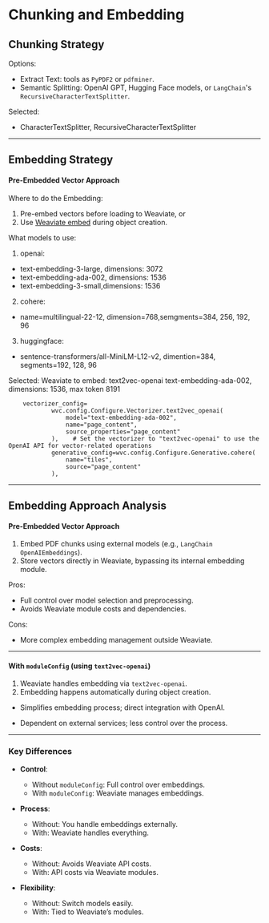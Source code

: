 # Chunking and Embedding


## Chunking Strategy

Options:
- Extract Text: tools as `PyPDF2` or `pdfminer`.
- Semantic Splitting: OpenAI GPT, Hugging Face models, or `LangChain`'s `RecursiveCharacterTextSplitter`.

Selected:
- CharacterTextSplitter, RecursiveCharacterTextSplitter

---





## Embedding Strategy
#### Pre-Embedded Vector Approach

Where to do the Embedding:
1. Pre-embed vectors before loading to Weaviate, or 
2. Use [Weaviate embed](https://weaviate.io/developers/weaviate/concepts/vector-quantization) during object creation. 

What models to use:
1. openai: 
- text-embedding-3-large, dimensions: 3072 
- text-embedding-ada-002, dimensions: 1536 
- text-embedding-3-small,dimensions: 1536 
2. cohere: 
-   name=multilingual-22-12, dimension=768,semgments=384, 256, 192, 96 
3. huggingface: 
-   sentence-transformers/all-MiniLM-L12-v2, dimention=384, segments=192, 128, 96 

Selected: Weaviate to embed: text2vec-openai text-embedding-ada-002, dimensions: 1536, max token 8191
```
    vectorizer_config=
            wvc.config.Configure.Vectorizer.text2vec_openai(
                model="text-embedding-ada-002",
                name="page_content",
                source_properties="page_content"
            ),    # Set the vectorizer to "text2vec-openai" to use the OpenAI API for vector-related operations
            generative_config=wvc.config.Configure.Generative.cohere(
                name="tiles", 
                source="page_content"
            ),             
```

---
## Embedding Approach Analysis


#### Pre-Embedded Vector Approach

1. Embed PDF chunks using external models (e.g., `LangChain OpenAIEmbeddings`).  
2. Store vectors directly in Weaviate, bypassing its internal embedding module.

Pros:
- Full control over model selection and preprocessing.
- Avoids Weaviate module costs and dependencies.

Cons:
- More complex embedding management outside Weaviate.

---

#### With `moduleConfig` (using `text2vec-openai`)

1. Weaviate handles embedding via `text2vec-openai`.
2. Embedding happens automatically during object creation.

- Simplifies embedding process; direct integration with OpenAI.
  
- Dependent on external services; less control over the process.

---

### Key Differences

- **Control**:  
  - Without `moduleConfig`: Full control over embeddings.  
  - With `moduleConfig`: Weaviate manages embeddings.
  
- **Process**:  
  - Without: You handle embeddings externally.  
  - With: Weaviate handles everything.

- **Costs**:  
  - Without: Avoids Weaviate API costs.  
  - With: API costs via Weaviate modules.

- **Flexibility**:  
  - Without: Switch models easily.  
  - With: Tied to Weaviate’s modules.

